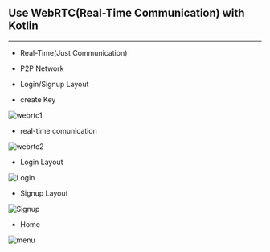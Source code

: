## Use WebRTC(Real-Time Communication) with Kotlin
___
* Real-Time(Just Communication)
* P2P Network
* Login/Signup Layout

* create Key

![webrtc1](./image/webrtc1.png)

* real-time comunication

![webrtc2](./image/webrtc2.png)


* Login Layout

![Login](./image/Login.png)

* Signup Layout

![Signup](./image/Signup.png)

* Home

![menu](./image/menu.png)